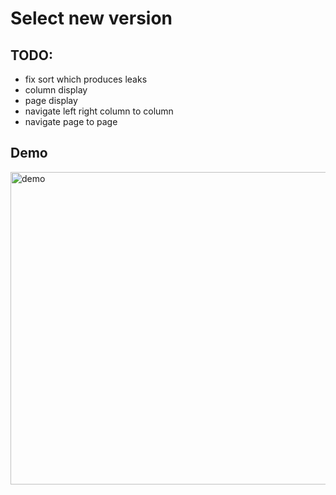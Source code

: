 # Select new version

## TODO:
- fix sort which produces leaks
- column display
- page display
- navigate left right column to column
- navigate page to page



## Demo

<img src="https://i.imgur.com/BHfhj0n.gif" alt="demo" width="800" height="500">
